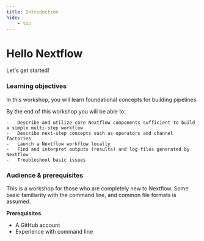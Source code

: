 ```yaml
---
title: Introduction
hide:
    - toc
---
```


# Hello Nextflow

Let's get started!

### Learning objectives

In this workshop, you will learn foundational concepts for building pipelines.

By the end of this workshop you will be able to:

    -   Describe and utilize core Nextflow components sufficient to build a simple multi-step workflow
    -   Describe next-step concepts such as operators and channel factories
    -   Launch a Nextflow workflow locally
    -   Find and interpret outputs (results) and log files generated by Nextflow
    -   Troubleshoot basic issues

### Audience & prerequisites

This is a workshop for those who are completely new to Nextflow. Some basic familiarity with the command line, and common file formats is assumed.

**Prerequisites**

-   A GitHub account
-   Experience with command line
